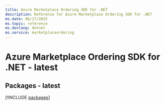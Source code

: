 ```yaml
---
title: Azure Marketplace Ordering SDK for .NET
description: Reference for Azure Marketplace Ordering SDK for .NET
ms.date: 06/17/2025
ms.topic: reference
ms.devlang: dotnet
ms.service: marketplaceordering
---
```

# Azure Marketplace Ordering SDK for .NET - latest
## Packages - latest
[!INCLUDE [packages](marketplace-ordering-index.md)]